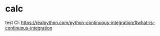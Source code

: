 # calc

test CI:
https://realpython.com/python-continuous-integration/#what-is-continuous-integration
  
